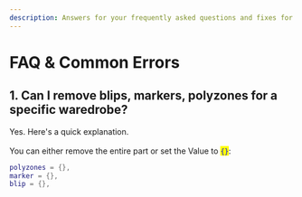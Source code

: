 ```yaml
---
description: Answers for your frequently asked questions and fixes for common errors.
---
```


# FAQ & Common Errors

## 1. Can I remove blips, markers, polyzones for a specific waredrobe? <a href="#removeoptions" id="removeoptions"></a>

Yes. Here's a quick explanation.\
\
You can either remove the entire part or set the Value to <mark style="color:blue;">`{}`</mark>:

```lua
polyzones = {},
marker = {},
blip = {},
```
